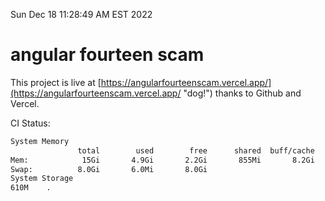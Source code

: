 Sun Dec 18 11:28:49 AM EST 2022

# angular fourteen scam


This project is live at [https://angularfourteenscam.vercel.app/](https://angularfourteenscam.vercel.app/ "dog!") thanks to Github and Vercel.

CI Status: 

```bash
System Memory
               total        used        free      shared  buff/cache   available
Mem:            15Gi       4.9Gi       2.2Gi       855Mi       8.2Gi       9.2Gi
Swap:          8.0Gi       6.0Mi       8.0Gi
System Storage
610M	.
```
